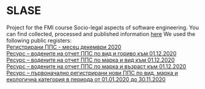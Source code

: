 # SLASE
Project for the FMI course Socio-legal aspects of software engineering. 
You can find collected, processed and published information [here](https://choose-mobile.000webhostapp.com/orpm/index.php)
We used the following public registers:<br/>
[Регистрирани ППС - месец декември 2020](https://data.egov.bg/data/view/691f11b4-21fb-4627-8bd0-c92ebcc5d94d)<br/>
[Ресурс  – водените на отчет ППС по вид и гориво към 01.12.2020](https://data.egov.bg/data/resourceView/a0a0d870-d755-4ed6-9441-8ca59265ead9)<br/>
[Ресурс  – водените на отчет ППС по марка и вид към 01.12.2020](https://data.egov.bg/data/resourceView/6451d199-9dd8-4aee-9b3d-a69251ba9468)<br/>
[Ресурс  – водените на отчет ППС по марка и възраст към 01.12.2020](https://data.egov.bg/data/resourceView/b5a4c7dc-f0bd-44fc-aee2-705aa3514d43)<br/>
[ Ресурс  – първоначално регистрирани нови ППС по вид, марка и екологична категория в периода от 01.01.2020 до 30.11.2020](https://data.egov.bg/data/resourceView/28b1a5a2-28eb-4ac3-a053-53ac72806caf)<br/>

